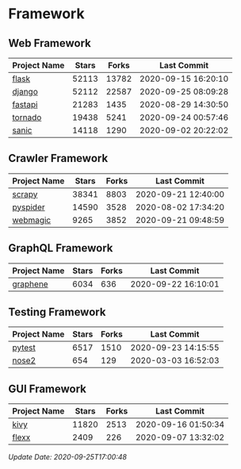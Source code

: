 # Framework

## Web Framework

| Project Name | Stars | Forks | Last Commit |
| ------------ | ----- | ----- | ----------- |
| [flask](https://github.com/pallets/flask) | 52113 | 13782 | 2020-09-15 16:20:10 |
| [django](https://github.com/django/django) | 52112 | 22587 | 2020-09-25 08:09:28 |
| [fastapi](https://github.com/tiangolo/fastapi) | 21283 | 1435 | 2020-08-29 14:30:50 |
| [tornado](https://github.com/tornadoweb/tornado) | 19438 | 5241 | 2020-09-24 00:57:46 |
| [sanic](https://github.com/huge-success/sanic) | 14118 | 1290 | 2020-09-02 20:22:02 |

## Crawler Framework

| Project Name | Stars | Forks | Last Commit |
| ------------ | ----- | ----- | ----------- |
| [scrapy](https://github.com/scrapy/scrapy) | 38341 | 8803 | 2020-09-21 12:40:00 |
| [pyspider](https://github.com/binux/pyspider) | 14590 | 3528 | 2020-08-02 17:34:20 |
| [webmagic](https://github.com/code4craft/webmagic) | 9265 | 3852 | 2020-09-21 09:48:59 |

## GraphQL Framework

| Project Name | Stars | Forks | Last Commit |
| ------------ | ----- | ----- | ----------- |
| [graphene](https://github.com/graphql-python/graphene) | 6034 | 636 | 2020-09-22 16:10:01 |

## Testing Framework

| Project Name | Stars | Forks | Last Commit |
| ------------ | ----- | ----- | ----------- |
| [pytest](https://github.com/pytest-dev/pytest) | 6517 | 1510 | 2020-09-23 14:15:55 |
| [nose2](https://github.com/nose-devs/nose2) | 654 | 129 | 2020-03-03 16:52:03 |

## GUI Framework

| Project Name | Stars | Forks | Last Commit |
| ------------ | ----- | ----- | ----------- |
| [kivy](https://github.com/kivy/kivy) | 11820 | 2513 | 2020-09-16 01:50:34 |
| [flexx](https://github.com/flexxui/flexx) | 2409 | 226 | 2020-09-07 13:32:02 |

*Update Date: 2020-09-25T17:00:48*